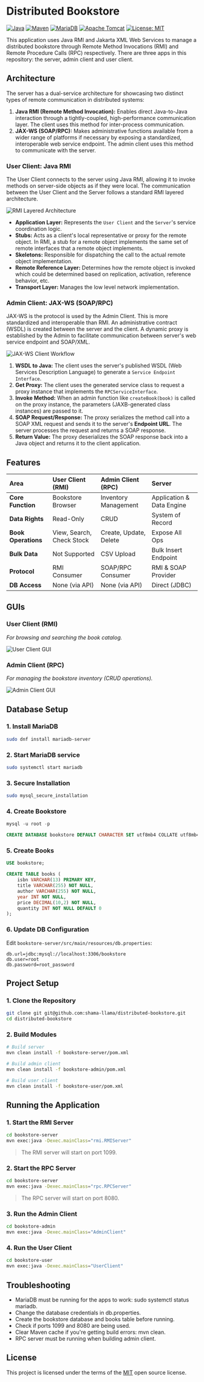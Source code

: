 # Distributed Bookstore

[![Java](https://img.shields.io/badge/Java-21.x-ED8B00?logo=openjdk&logoColor=white)](https://openjdk.org/projects/jdk/21/)
[![Maven](https://img.shields.io/badge/Maven-3.9.11-BB2045?logo=apachemaven&logoColor=white)](https://maven.apache.org/ref/3.9.11/)
[![MariaDB](https://img.shields.io/badge/MariaDB-10.11.x-003545?logo=mariadb&logoColor=white)](https://mariadb.com/docs/release-notes/community-server/mariadb-10-11-series)
[![Apache Tomcat](https://img.shields.io/badge/Tomcat-10.1+-CCA111?logo=apachetomcat&logoColor=white)](https://tomcat.apache.org/tomcat-10.1-doc/index.html)
[![License: MIT](https://img.shields.io/badge/License-MIT-yellow.svg)](https://opensource.org/licenses/MIT)

This application uses Java RMI and Jakarta XML Web Services to manage a distributed bookstore through Remote Method Invocations (RMI) and Remote Procedure Calls (RPC) respectively. There are three apps in this repository: the server, admin client and user client.

## Architecture

The server has a dual-service architecture for showcasing two distinct types of remote communication in distributed systems:

1. **Java RMI (Remote Method Invocation):** Enables direct Java-to-Java interaction through a tightly-coupled, high-performance communication layer. The client uses this method for inter-process communication.
2. **JAX-WS (SOAP/RPC):** Makes administrative functions available from a wider range of platforms if necessary by exposing a standardized, interoperable web service endpoint. The admin client uses this method to communicate with the server.

### User Client: Java RMI

The User Client connects to the server using Java RMI, allowing it to invoke methods on server-side objects as if they were local. The communication between the User Client and the Server follows a standard RMI layered architecture.

![RMI Layered Architecture](/assets/rmi.png)

- **Application Layer:** Represents the `User Client` and the `Server`'s service coordination logic.
- **Stubs:** Acts as a client's local representative or proxy for the remote object. In RMI, a stub for a remote object implements the same set of remote interfaces that a remote object implements.
- **Skeletons:** Responsible for dispatching the call to the actual remote object implementation.
- **Remote Reference Layer:** Determines how the remote object is invoked which could be determined based on replication, activation, reference behavior, etc.
- **Transport Layer:** Manages the low level network implementation.

### Admin Client: JAX-WS (SOAP/RPC)

JAX-WS is the protocol is used by the Admin Client. This is more standardized and interoperable than RMI. An administrative contract (WSDL) is created between the server and the client. A dynamic proxy is established by the Admin to facilitate communication between server's web service endpoint and SOAP/XML.

![JAX-WS Client Workflow](/assets/rpc.png)

1. **WSDL to Java:** The client uses the server's published WSDL (Web Services Description Language) to generate a `Service Endpoint Interface`.
2. **Get Proxy:** The client uses the generated service class to request a proxy instance that implements the `RPCServiceInterface`.
3. **Invoke Method:** When an admin function like `createBook(book)` is called on the proxy instance, the parameters (JAXB-generated class instances) are passed to it.
4. **SOAP Request/Response:** The proxy serializes the method call into a SOAP XML request and sends it to the server's **Endpoint URL**. The server processes the request and returns a SOAP response.
5. **Return Value:** The proxy deserializes the SOAP response back into a Java object and returns it to the client application.

## Features

| Area | User Client (RMI) | Admin Client (RPC) | Server |
| :--- | :--- | :--- | :--- |
| **Core Function** | Bookstore Browser | Inventory Management | Application & Data Engine |
| **Data Rights** | Read-Only | CRUD | System of Record |
| **Book Operations**| View, Search, Check Stock | Create, Update, Delete | Expose All Ops |
| **Bulk Data** | Not Supported | CSV Upload | Bulk Insert Endpoint |
| **Protocol** | RMI Consumer | SOAP/RPC Consumer | RMI & SOAP Provider |
| **DB Access** | None (via API) | None (via API) | Direct (JDBC) |

## GUIs

### User Client (RMI)

*For browsing and searching the book catalog.*

![User Client GUI](/assets/client.png)

### Admin Client (RPC)

*For managing the bookstore inventory (CRUD operations).*

![Admin Client GUI](/assets/admin.png)

## Database Setup

### 1. Install MariaDB

```bash
sudo dnf install mariadb-server
```

### 2. Start MariaDB service

```bash
sudo systemctl start mariadb
```

### 3. Secure Installation

```bash
sudo mysql_secure_installation
```

### 4. Create Bookstore

```sql
mysql -u root -p

CREATE DATABASE bookstore DEFAULT CHARACTER SET utf8mb4 COLLATE utf8mb4_unicode_ci;
```

### 5. Create Books

```sql
USE bookstore;

CREATE TABLE books (
    isbn VARCHAR(13) PRIMARY KEY,
    title VARCHAR(255) NOT NULL,
    author VARCHAR(255) NOT NULL,
    year INT NOT NULL,
    price DECIMAL(10,2) NOT NULL,
    quantity INT NOT NULL DEFAULT 0
);
```

### 6. Update DB Configuration

Edit `bookstore-server/src/main/resources/db.properties`:

```properties
db.url=jdbc:mysql://localhost:3306/bookstore
db.user=root
db.password=root_password
```

## Project Setup

### 1. Clone the Repository

```bash
git clone git git@github.com:shama-llama/distributed-bookstore.git
cd distributed-bookstore
```

### 2. Build Modules

```bash
# Build server
mvn clean install -f bookstore-server/pom.xml

# Build admin client
mvn clean install -f bookstore-admin/pom.xml

# Build user client
mvn clean install -f bookstore-user/pom.xml
```

## Running the Application

### 1. Start the RMI Server

```bash
cd bookstore-server
mvn exec:java -Dexec.mainClass="rmi.RMIServer"
```

> The RMI server will start on port 1099.

### 2. Start the RPC Server

```bash
cd bookstore-server
mvn exec:java -Dexec.mainClass="rpc.RPCServer"
```

> The RPC server will start on port 8080.

### 3. Run the Admin Client

```bash
cd bookstore-admin
mvn exec:java -Dexec.mainClass="AdminClient"
```

### 4. Run the User Client

```bash
cd bookstore-user
mvn exec:java -Dexec.mainClass="UserClient"
```

## Troubleshooting

- MariaDB must be running for the apps to work: sudo systemctl status mariadb.
- Change the database credentials in db.properties.
- Create the bookstore database and books table before running.
- Check if ports 1099 and 8080 are being used.
- Clear Maven cache if you're getting build errors: mvn clean.
- RPC server must be running when building admin client.

## License

This project is licensed under the terms of the [MIT](LICENSE) open source license.
